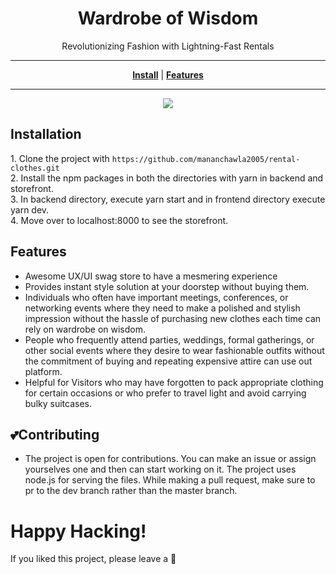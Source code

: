 <h1 align="center" style="font-weight: bold;">Wardrobe of Wisdom</h1>
<p align="center">Revolutionizing Fashion with Lightning-Fast Rentals</p>

---
<p align="center">
<strong><a href="#Installation">Install</a></strong>
|
<strong><a href="#Features">Features</a></strong>

</p>

---

<p align="center"><img src="./github-images/frontend.jpeg"></img></p>


## **Installation**

1\. Clone the project with `https://github.com/mananchawla2005/rental-clothes.git ` <br>
2. Install the npm packages in both the directories with yarn in backend and storefront. <br>
3. In backend directory, execute yarn start and in frontend directory execute yarn dev. <br>
4. Move over to localhost:8000 to see the storefront. 

## **Features**
- Awesome UX/UI swag store to have a mesmering experience
- Provides instant style solution at your doorstep without buying them.
- Individuals who often have important meetings, conferences, or networking events where they need to make a polished and stylish impression without the hassle of purchasing new clothes each time can rely on wardrobe on wisdom.
- People who frequently attend parties, weddings, formal gatherings, or other social events where they desire to wear fashionable outfits without the commitment of buying and repeating expensive attire can use out platform.
- Helpful for Visitors who may have forgotten to pack appropriate clothing for certain occasions or who prefer to travel light and avoid carrying bulky suitcases.

## **💕Contributing**

- The project is open for contributions. You can make an issue or assign yourselves one and then can start working on it. The project uses node.js for serving the files. While making a pull request, make sure to pr to the dev branch rather than the master branch.




# **Happy Hacking!**
If you liked this project, please leave a 🌟
